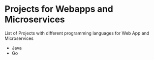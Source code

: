 # Projects for Webapps and Microservices 
List of Projects with different programming languages for Web App and Microservices

- Java
- Go
